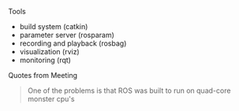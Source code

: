Tools

* build system (catkin)
* parameter server (rosparam)
* recording and playback (rosbag)
* visualization (rviz)
* monitoring (rqt)



Quotes from Meeting
> One of the problems is that ROS was built to run on quad-core monster cpu's
